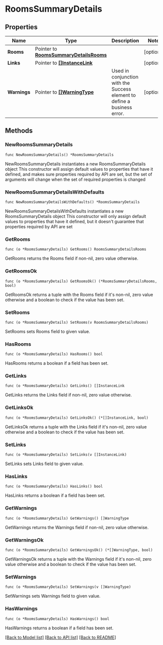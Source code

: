 # RoomsSummaryDetails

## Properties

Name | Type | Description | Notes
------------ | ------------- | ------------- | -------------
**Rooms** | Pointer to [**RoomsSummaryDetailsRooms**](RoomsSummaryDetailsRooms.md) |  | [optional] 
**Links** | Pointer to [**[]InstanceLink**](InstanceLink.md) |  | [optional] 
**Warnings** | Pointer to [**[]WarningType**](WarningType.md) | Used in conjunction with the Success element to define a business error. | [optional] 

## Methods

### NewRoomsSummaryDetails

`func NewRoomsSummaryDetails() *RoomsSummaryDetails`

NewRoomsSummaryDetails instantiates a new RoomsSummaryDetails object
This constructor will assign default values to properties that have it defined,
and makes sure properties required by API are set, but the set of arguments
will change when the set of required properties is changed

### NewRoomsSummaryDetailsWithDefaults

`func NewRoomsSummaryDetailsWithDefaults() *RoomsSummaryDetails`

NewRoomsSummaryDetailsWithDefaults instantiates a new RoomsSummaryDetails object
This constructor will only assign default values to properties that have it defined,
but it doesn't guarantee that properties required by API are set

### GetRooms

`func (o *RoomsSummaryDetails) GetRooms() RoomsSummaryDetailsRooms`

GetRooms returns the Rooms field if non-nil, zero value otherwise.

### GetRoomsOk

`func (o *RoomsSummaryDetails) GetRoomsOk() (*RoomsSummaryDetailsRooms, bool)`

GetRoomsOk returns a tuple with the Rooms field if it's non-nil, zero value otherwise
and a boolean to check if the value has been set.

### SetRooms

`func (o *RoomsSummaryDetails) SetRooms(v RoomsSummaryDetailsRooms)`

SetRooms sets Rooms field to given value.

### HasRooms

`func (o *RoomsSummaryDetails) HasRooms() bool`

HasRooms returns a boolean if a field has been set.

### GetLinks

`func (o *RoomsSummaryDetails) GetLinks() []InstanceLink`

GetLinks returns the Links field if non-nil, zero value otherwise.

### GetLinksOk

`func (o *RoomsSummaryDetails) GetLinksOk() (*[]InstanceLink, bool)`

GetLinksOk returns a tuple with the Links field if it's non-nil, zero value otherwise
and a boolean to check if the value has been set.

### SetLinks

`func (o *RoomsSummaryDetails) SetLinks(v []InstanceLink)`

SetLinks sets Links field to given value.

### HasLinks

`func (o *RoomsSummaryDetails) HasLinks() bool`

HasLinks returns a boolean if a field has been set.

### GetWarnings

`func (o *RoomsSummaryDetails) GetWarnings() []WarningType`

GetWarnings returns the Warnings field if non-nil, zero value otherwise.

### GetWarningsOk

`func (o *RoomsSummaryDetails) GetWarningsOk() (*[]WarningType, bool)`

GetWarningsOk returns a tuple with the Warnings field if it's non-nil, zero value otherwise
and a boolean to check if the value has been set.

### SetWarnings

`func (o *RoomsSummaryDetails) SetWarnings(v []WarningType)`

SetWarnings sets Warnings field to given value.

### HasWarnings

`func (o *RoomsSummaryDetails) HasWarnings() bool`

HasWarnings returns a boolean if a field has been set.


[[Back to Model list]](../README.md#documentation-for-models) [[Back to API list]](../README.md#documentation-for-api-endpoints) [[Back to README]](../README.md)


